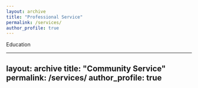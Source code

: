 ```yaml
---
layout: archive
title: "Professional Service"
permalink: /services/
author_profile: true
---
```


Education

---
layout: archive
title: "Community Service"
permalink: /services/
author_profile: true
---

